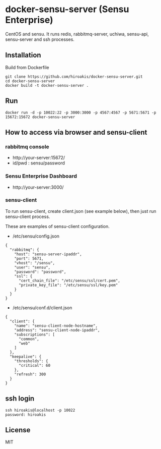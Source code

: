 # docker-sensu-server (Sensu Enterprise)

CentOS and sensu.
It runs redis, rabbitmq-server, uchiwa, sensu-api, sensu-server and ssh processes.

## Installation

Build from Dockerfile

```
git clone https://github.com/hiroakis/docker-sensu-server.git
cd docker-sensu-server
docker build -t docker-sensu-server .
```

## Run

```
docker run -d -p 10022:22 -p 3000:3000 -p 4567:4567 -p 5671:5671 -p 15672:15672 docker-sensu-server
```

## How to access via browser and sensu-client

### rabbitmq console

* http://your-server:15672/
* id/pwd : sensu/password

### Sensu Enterprise Dashboard

* http://your-server:3000/

### sensu-client

To run sensu-client, create client.json (see example below), then just run sensu-client process.

These are examples of sensu-client configuration.

* /etc/sensu/config.json

```
{
  "rabbitmq": {
    "host": "sensu-server-ipaddr",
    "port": 5671,
    "vhost": "/sensu",
    "user": "sensu",
    "password": "password",
    "ssl": {
      "cert_chain_file": "/etc/sensu/ssl/cert.pem",
      "private_key_file": "/etc/sensu/ssl/key.pem"
    }
  }
}
```

* /etc/sensu/conf.d/client.json

```
{
  "client": {
    "name": "sensu-client-node-hostname",
    "address": "sensu-client-node-ipaddr",
    "subscriptions": [
      "common",
      "web"
    ]
  },
  "keepalive": {
    "thresholds": {
      "critical": 60
    },
    "refresh": 300
  }
}
```

## ssh login

```
ssh hiroakis@localhost -p 10022
password: hiroakis
```

## License

MIT

